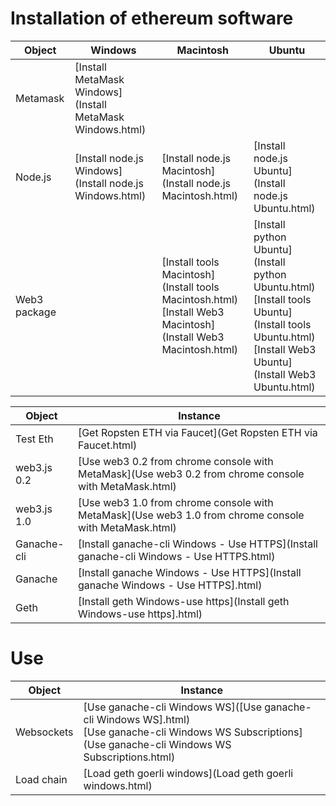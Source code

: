 # Installation of ethereum software


| Object          | Windows                                                     | Macintosh                                                      |  Ubuntu     |
| --------------- | ---------                                                   | ---------                                                      | ---------   | 
| Metamask        | [Install MetaMask Windows](Install MetaMask Windows.html)   |
| Node.js         | [Install node.js Windows](Install node.js Windows.html)     | [Install node.js Macintosh](Install node.js Macintosh.html)    | [Install node.js Ubuntu](Install node.js Ubuntu.html)
| Web3 package    |                                                             | [Install tools Macintosh](Install tools Macintosh.html)<br>[Install Web3 Macintosh](Install Web3 Macintosh.html)    | [Install python Ubuntu](Install python Ubuntu.html) <br>[Install tools Ubuntu](Install tools Ubuntu.html) <br> [Install Web3 Ubuntu](Install Web3 Ubuntu.html)

| Object          | Instance
| --------------- | ---------                   
| Test Eth        | [Get Ropsten ETH via Faucet](Get Ropsten ETH via Faucet.html)
| web3.js 0.2     | [Use web3 0.2 from chrome console with MetaMask](Use web3 0.2 from chrome console with MetaMask.html)
| web3.js 1.0     | [Use web3 1.0 from chrome console with MetaMask](Use web3 1.0 from chrome console with MetaMask.html)
| Ganache-cli     | [Install ganache-cli Windows - Use HTTPS](Install ganache-cli Windows - Use HTTPS.html)
| Ganache         | [Install ganache Windows - Use HTTPS](Install ganache Windows - Use HTTPS].html)
| Geth            | [Install geth Windows-use https](Install geth Windows-use https].html)

# Use
| Object          | Instance
| --------------- | ---------       
| Websockets      | [Use ganache-cli Windows WS]([Use ganache-cli Windows WS].html) <br> [Use ganache-cli Windows WS Subscriptions](Use ganache-cli Windows WS Subscriptions.html)
| Load chain      | [Load geth goerli windows](Load geth goerli windows.html)